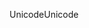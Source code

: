 <span data-ttu-id="8c8ba-101">Unicode</span><span class="sxs-lookup"><span data-stu-id="8c8ba-101">Unicode</span></span>